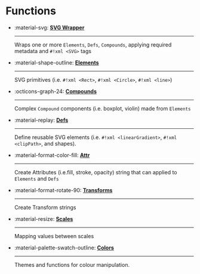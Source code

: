 # Functions

<div class="grid cards" markdown>

- :material-svg: [__SVG Wrapper__ ](../svg/index.md)

    ---

    Wraps one or more `Elements`, `Defs`, `Compounds`, applying required metadata and `#!xml <SVG>` tags

- :material-shape-outline: [__Elements__](../elements/index.md)

    ---

    SVG primitives (i.e. `#!xml <Rect>`, `#!xml <Circle>`, `#!xml <line>`)

- :octicons-graph-24: [__Compounds__ ](../compounds/index.md)

    --- 

    Complex `Compound` components (i.e. boxplot, violin) made from `Elements`

- :material-replay: [__Defs__](../defs/index.md)

    ---

    Define reusable SVG elements (i.e. `#!xml <linearGradient>`, `#!xml <clipPath>`, and shapes). 

- :material-format-color-fill: [__Attr__](../attributes/index.md)

    ---
    
    Create Attributes (i.e.fill, stroke, opacity) string that can applied to `Elements` and `Defs`

- :material-format-rotate-90: [__Transforms__](../transforms/index.md)

    ---
    
    Create Transform strings

- :material-resize: [__Scales__](../scales/index.md)

    ---

    Mapping values between scales

- :material-palette-swatch-outline: [__Colors__ ](../colors/index.md)

    ---

    Themes and functions for colour manipulation.

</div>
